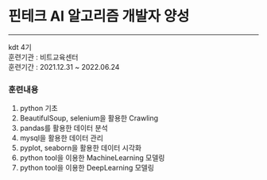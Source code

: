 # 핀테크 AI 알고리즘 개발자 양성
---
kdt 4기  
훈련기관 : 비트교육센터  
훈련기간 : 2021.12.31 ~ 2022.06.24  
  

### 훈련내용
1. python 기초
2. BeautifulSoup, selenium을 활용한 Crawling
3. pandas를 활용한 데이터 분석
4. mysql을 활용한 데이터 관리
5. pyplot, seaborn을 활용한 데이터 시각화
6. python tool을 이용한 MachineLearning 모델링
7. python tool을 이용한 DeepLearning 모델링
